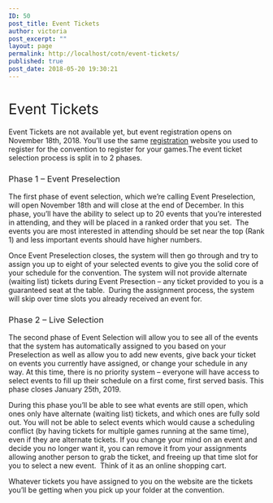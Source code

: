 ```yaml
---
ID: 50
post_title: Event Tickets
author: victoria
post_excerpt: ""
layout: page
permalink: http://localhost/cotn/event-tickets/
published: true
post_date: 2018-05-20 19:30:21
---
```

<h1><span style="font-weight: 400;">Event Tickets</span></h1>
<span style="font-weight: 400;">Event Tickets are not available yet, but event registration opens on November 18th, 2018. You’ll use the same </span><a href="https://registration.conofthenorth.org/"><span style="font-weight: 400;">registration</span></a><span style="font-weight: 400;"> website you used to register for the convention to register for your games.The event ticket selection process is split in to 2 phases.</span>
<h3><span style="font-weight: 400;">Phase 1 – Event Preselection</span></h3>
<span style="font-weight: 400;">The first phase of event selection, which we’re calling Event Preselection, will open November 18th and will close at the end of December. In this phase, you’ll have the ability to select up to 20 events that you’re interested in attending, and they will be placed in a ranked order that you set.  The events you are most interested in attending should be set near the top (Rank 1) and less important events should have higher numbers.</span>

<span style="font-weight: 400;">Once Event Preselection closes, the system will then go through and try to assign you up to eight of your selected events to give you the solid core of your schedule for the convention. The system will not provide alternate (waiting list) tickets during Event Presection – any ticket provided to you is a guaranteed seat at the table.  During the assignment process, the system will skip over time slots you already received an event for.</span>
<h3><span style="font-weight: 400;">Phase 2 – Live Selection</span></h3>
<span style="font-weight: 400;">The second phase of Event Selection will allow you to see all of the events that the system has automatically assigned to you based on your Preselection as well as allow you to add new events, give back your ticket on events you currently have assigned, or change your schedule in any way. At this time, there is no priority system – everyone will have access to select events to fill up their schedule on a first come, first served basis. This phase closes January 25th, 2019.</span>

<span style="font-weight: 400;">During this phase you’ll be able to see what events are still open, which ones only have alternate (waiting list) tickets, and which ones are fully sold out. You will not be able to select events which would cause a scheduling conflict (by having tickets for multiple games running at the same time), even if they are alternate tickets. If you change your mind on an event and decide you no longer want it, you can remove it from your assignments allowing another person to grab the ticket, and freeing up that time slot for you to select a new event.  Think of it as an online shopping cart. </span>

<span style="font-weight: 400;">Whatever tickets you have assigned to you on the website are the tickets you’ll be getting when you pick up your folder at the convention.  </span>